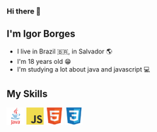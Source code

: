 ### Hi there 👋
## I'm Igor Borges

* I live in Brazil :brazil:, in Salvador :earth_americas:
* I'm 18 years old :grin:
* I'm studying a lot about java and javascript :computer:

## My Skills

<img src="https://raw.githubusercontent.com/devicons/devicon/master/icons/java/java-original-wordmark.svg" alt="java" width="40" height="40" style="max-width:100%"></img>
<img src="https://raw.githubusercontent.com/devicons/devicon/master/icons/javascript/javascript-original.svg" alt="javascript" width="40" height="40" style="max-width:100%"> </img>
<img src="https://raw.githubusercontent.com/devicons/devicon/master/icons/html5/html5-original.svg" alt="html5" width="40" height="40" style="max-width:100%"></img>
<img src="https://raw.githubusercontent.com/devicons/devicon/master/icons/css3/css3-original.svg" alt="css3" width="40" height="40" style="max-width:100%"></img>


<!--
**Igorios/Igorios** is a ✨ _special_ ✨ repository because its `README.md` (this file) appears on your GitHub profile.

Here are some ideas to get you started:

- 🔭 I’m currently working on ...
- 🌱 I’m currently learning ...
- 👯 I’m looking to collaborate on ...
- 🤔 I’m looking for help with ...
- 💬 Ask me about ...
- 📫 How to reach me: ...
- 😄 Pronouns: ...
- ⚡ Fun fact: ...
-->
